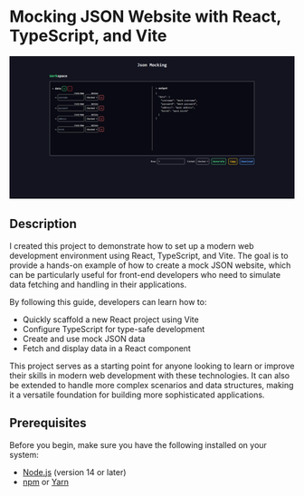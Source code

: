 # Mocking JSON Website with React, TypeScript, and Vite

<img src="./public/images/preview.png">

## Description

I created this project to demonstrate how to set up a modern web development environment using React, TypeScript, and Vite. The goal is to provide a hands-on example of how to create a mock JSON website, which can be particularly useful for front-end developers who need to simulate data fetching and handling in their applications.

By following this guide, developers can learn how to:

- Quickly scaffold a new React project using Vite
- Configure TypeScript for type-safe development
- Create and use mock JSON data
- Fetch and display data in a React component

This project serves as a starting point for anyone looking to learn or improve their skills in modern web development with these technologies. It can also be extended to handle more complex scenarios and data structures, making it a versatile foundation for building more sophisticated applications.

## Prerequisites

Before you begin, make sure you have the following installed on your system:

- [Node.js](https://nodejs.org/) (version 14 or later)
- [npm](https://www.npmjs.com/) or [Yarn](https://yarnpkg.com/)